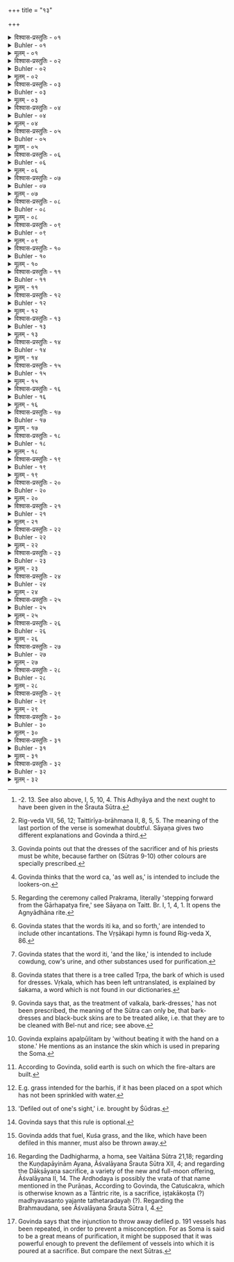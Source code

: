 +++
title = "१३"

+++

<details><summary>विश्वास-प्रस्तुतिः - ०१</summary>

०१  शुचिम् अध्वरं देवा जुषन्ते ॥
</details>

<details><summary>Buhler - ०१</summary>

1. The gods enjoy a pure sacrifice (only); [^1] 


[^1]:  -2. 13. See also above, I, 5, 10, 4. This Adhyāya and the next ought to have been given in the Śrauta Sūtra.
</details>

<details><summary>मूलम् - ०१</summary>

०१  शुचिम् अध्वरं देवा जुषन्ते ॥
</details>

<details><summary>विश्वास-प्रस्तुतिः - ०२</summary>

०२  शुचिकामा हि देवाः शुचयश् च ॥
</details>

<details><summary>Buhler - ०२</summary>

2. For the gods are desirous of purity and (themselves) pure.
</details>

<details><summary>मूलम् - ०२</summary>

०२  शुचिकामा हि देवाः शुचयश् च ॥
</details>

<details><summary>विश्वास-प्रस्तुतिः - ०३</summary>

०३  तद् एशाभिवदति । [ओम्]  
शुची वो हव्या मरुतः शुचीनां शुचिं हिनोम्य् अध्वरंशुचिभ्यः ।  
ऋतेन सत्यम् ऋतसाप आयञ् छुचिजन्मानः शुचयःपावकाः ॥ इति ॥ {ऋव् ७।५६।१२}
</details>

<details><summary>Buhler - ०३</summary>

3. The following (Ṛc) declares that, 'To you, O Maruts, the pure ones, pure viands; to you, the pure ones, I offer a pure sacrifice. They who love the pious rites, who are of pure origin, (themselves) pure and purifiers (of others), came duly to the truthful (worshipper).' [^2] 


[^2]:  Rig-veda VII, 56, 12; Taittirīya-brāhmaṇa II, 8, 5, 5. The meaning of the last portion of the verse is somewhat doubtful. Sāyaṇa gives two different explanations and Govinda a third.
</details>

<details><summary>मूलम् - ०३</summary>

०३  तद् एशाभिवदति । [ओम्]  
शुची वो हव्या मरुतः शुचीनां शुचिं हिनोम्य् अध्वरंशुचिभ्यः ।  
ऋतेन सत्यम् ऋतसाप आयञ् छुचिजन्मानः शुचयःपावकाः ॥ इति ॥ {ऋव् ७।५६।१२}
</details>

<details><summary>विश्वास-प्रस्तुतिः - ०४</summary>

०४  अहतं वाससां शुचि ।  
तस्माद् यत् किं चेज्यासंयुक्तं स्यात् सर्वं तद् अहतैर्वासोभिः कुर्यात् ॥
</details>

<details><summary>Buhler - ०४</summary>

4. (He will be) pure (if there is) no blemish on his clothes, therefore let him perform all (acts) that are connected with sacrificing, (dressed) in unblemished clothes. [^3] 


[^3]:  Govinda points out that the dresses of the sacrificer and of his priests must be white, because farther on (Sūtras 9-10) other colours are specially prescribed.
</details>

<details><summary>मूलम् - ०४</summary>

०४  अहतं वाससां शुचि ।  
तस्माद् यत् किं चेज्यासंयुक्तं स्यात् सर्वं तद् अहतैर्वासोभिः कुर्यात् ॥
</details>

<details><summary>विश्वास-प्रस्तुतिः - ०५</summary>

०५  प्रक्षालितोपवातान्य् अक्लिष्टानि वासांसि पत्नीयजमानावृत्विजश् च परिदधीरन् ॥
</details>

<details><summary>Buhler - ०५</summary>

5. The sacrificer and his wife as well as the officiating priests shall put on dresses which have been washed, and dried by the wind, and which are not in a bad condition. [^4] 


[^4]:  Govinda thinks that the word ca, 'as well as,' is intended to include the lookers-on.
</details>

<details><summary>मूलम् - ०५</summary>

०५  प्रक्षालितोपवातान्य् अक्लिष्टानि वासांसि पत्नीयजमानावृत्विजश् च परिदधीरन् ॥
</details>

<details><summary>विश्वास-प्रस्तुतिः - ०६</summary>

०६  एवं प्रक्रमाद् ऊर्ध्वम् ॥
</details>

<details><summary>Buhler - ०६</summary>

6. (It shall be) thus from the (beginning of the) Prakrama, [^5] 


[^5]:  Regarding the ceremony called Prakrama, literally 'stepping forward from the Gārhapatya fire,' see Sāyaṇa on Taitt. Br. I, 1, 4, 1. It opens the Agnyādhāna rite.
</details>

<details><summary>मूलम् - ०६</summary>

०६  एवं प्रक्रमाद् ऊर्ध्वम् ॥
</details>

<details><summary>विश्वास-प्रस्तुतिः - ०७</summary>

०७  दीर्घसोमेषु सत्त्रेषु चैवम् ॥
</details>

<details><summary>Buhler - ०७</summary>

7. And thus at the long Soma-sacrifices and the Sattras;
</details>

<details><summary>मूलम् - ०७</summary>

०७  दीर्घसोमेषु सत्त्रेषु चैवम् ॥
</details>

<details><summary>विश्वास-प्रस्तुतिः - ०८</summary>

०८  यथासमाम्नातं च ॥
</details>

<details><summary>Buhler - ०८</summary>

8. And (on other occasions other dresses must be used) in accordance with the injunction (of the Veda),
</details>

<details><summary>मूलम् - ०८</summary>

०८  यथासमाम्नातं च ॥
</details>

<details><summary>विश्वास-प्रस्तुतिः - ०९</summary>

०९  यथैतद् अभिचरणीयेष्व् इष्टिपशुसोमेषु लोहितोष्णीषालोहितवाससश् च र्त्विजः प्रचरेयुश् चित्रवाससश् चित्रासङ्गावृषाकपाव् इति च ॥
</details>

<details><summary>Buhler - ०९</summary>

9. Thus at (all) Iṣṭis, animal sacrifices, and Soma-sacrifices which may be used as spells (against enemies), the priests shall perform (the sacred rites), wearing red turbans and red dresses; (when reciting the hymn seen by) Vṛṣākapi (he shall) wear a dress and a mantle of many colours and so forth. [^6] 


[^6]:  Govinda states that the words iti ka, and so forth,' are intended to include other incantations. The Vṛṣākapi hymn is found Rig-veda X, 86.
</details>

<details><summary>मूलम् - ०९</summary>

०९  यथैतद् अभिचरणीयेष्व् इष्टिपशुसोमेषु लोहितोष्णीषालोहितवाससश् च र्त्विजः प्रचरेयुश् चित्रवाससश् चित्रासङ्गावृषाकपाव् इति च ॥
</details>

<details><summary>विश्वास-प्रस्तुतिः - १०</summary>

१०  अग्न्याधाने क्षौमाणि वासांसि तेषाम् अलाभे कार्पासिकान्यौर्णानि वा भवन्ति ॥
</details>

<details><summary>Buhler - १०</summary>

10. At the Agnyādhāna (sacrifice) the clothes (shall be made) of flax; on failure of such, (dresses) made of cotton or of wool are used.
</details>

<details><summary>मूलम् - १०</summary>

१०  अग्न्याधाने क्षौमाणि वासांसि तेषाम् अलाभे कार्पासिकान्यौर्णानि वा भवन्ति ॥
</details>

<details><summary>विश्वास-प्रस्तुतिः - ११</summary>

११  मूत्रपुरीषलोहितरेतःप्रभृत्युपहतानां मृदाद्भिरिति प्रक्षालनम् ॥
</details>

<details><summary>Buhler - ११</summary>

11. Clothes defiled by urine, ordure, blood, semen and the like (shall be) cleaned with earth, water and the like. [^7] 


[^7]:  Govinda states that the word iti, 'and the like,' is intended to include cowdung, cow's urine, and other substances used for purification.
</details>

<details><summary>मूलम् - ११</summary>

११  मूत्रपुरीषलोहितरेतःप्रभृत्युपहतानां मृदाद्भिरिति प्रक्षालनम् ॥
</details>

<details><summary>विश्वास-प्रस्तुतिः - १२</summary>

१२  वासोवत् तार्प्यवल्कलानाम् [k: वृकलानाम्] ॥
</details>

<details><summary>Buhler - १२</summary>

12. (Dresses) made of Tṛpa-bark and vṛkala (shall be treated) like cotton-cloth, [^8] 


[^8]:  Govinda states that there is a tree called Tṛpa, the bark of which is used for dresses. Vṛkala, which has been left untranslated, is explained by śakama, a word which is not found in our dictionaries.
</details>

<details><summary>मूलम् - १२</summary>

१२  वासोवत् तार्प्यवल्कलानाम् [k: वृकलानाम्] ॥
</details>

<details><summary>विश्वास-प्रस्तुतिः - १३</summary>

१३  वल्कलवत् कृष्णाजिनानाम् ॥
</details>

<details><summary>Buhler - १३</summary>

13. Deer-skins like (dresses) made of bark. [^9] 


[^9]:  Govinda says that, as the treatment of valkala, bark-dresses,' has not been prescribed, the meaning of the Sūtra can only be, that bark-dresses and black-buck skins are to be treated alike, i.e. that they are to be cleaned with Bel-nut and rice; see above.
</details>

<details><summary>मूलम् - १३</summary>

१३  वल्कलवत् कृष्णाजिनानाम् ॥
</details>

<details><summary>विश्वास-प्रस्तुतिः - १४</summary>

१४  न परिहितम् अधिरूढम् अप्रक्षालितं प्रावरणम् ॥
</details>

<details><summary>Buhler - १४</summary>

14. (Let him) not (use) a mantle which has been wrapped (round the loins, or) on which he has been lying (in his bed), without washing it.
</details>

<details><summary>मूलम् - १४</summary>

१४  न परिहितम् अधिरूढम् अप्रक्षालितं प्रावरणम् ॥
</details>

<details><summary>विश्वास-प्रस्तुतिः - १५</summary>

१५  नापल्पूलितं मनुष्यसंयुक्तं देवत्रा युञ्ज्यात् ॥
</details>

<details><summary>Buhler - १५</summary>

15: Let him not employ for the gods anything used by men without beating it on a stone. [^10] 


[^10]:  Govinda explains apalpūlitam by 'without beating it with the hand on a stone.' He mentions as an instance the skin which is used in preparing the Soma.
</details>

<details><summary>मूलम् - १५</summary>

१५  नापल्पूलितं मनुष्यसंयुक्तं देवत्रा युञ्ज्यात् ॥
</details>

<details><summary>विश्वास-प्रस्तुतिः - १६</summary>

१६  घनाया भूमेर् उपघात उपलेपनम् ॥
</details>

<details><summary>Buhler - १६</summary>

16. If solid earth is defiled, (it must be) smeared with cowdung. [^11] 


[^11]:  According to Govinda, solid earth is such on which the fire-altars are built.
</details>

<details><summary>मूलम् - १६</summary>

१६  घनाया भूमेर् उपघात उपलेपनम् ॥
</details>

<details><summary>विश्वास-प्रस्तुतिः - १७</summary>

१७  सुषिरायाः कर्षणम् ॥
</details>

<details><summary>Buhler - १७</summary>

17. Loose (earth must be cleansed by) ploughing,
</details>

<details><summary>मूलम् - १७</summary>

१७  सुषिरायाः कर्षणम् ॥
</details>

<details><summary>विश्वास-प्रस्तुतिः - १८</summary>

१८  क्लिन्नाया मेध्यम् आहृत्य प्रच्छादनम् ॥
</details>

<details><summary>Buhler - १८</summary>

18. Moist (earth) by bringing pure (earth) and covering (it with that).
</details>

<details><summary>मूलम् - १८</summary>

१८  क्लिन्नाया मेध्यम् आहृत्य प्रच्छादनम् ॥
</details>

<details><summary>विश्वास-प्रस्तुतिः - १९</summary>

१९  चतुर्भिः शुध्यते भूमिर् गोभिर् आक्रमणात् खननाद्दहनाद् अभिवर्षणात् ॥
</details>

<details><summary>Buhler - १९</summary>

19. Land is purified in four (ways), by being trod on by cows, by digging, by lighting a fire on it, by rain falling on it,
</details>

<details><summary>मूलम् - १९</summary>

१९  चतुर्भिः शुध्यते भूमिर् गोभिर् आक्रमणात् खननाद्दहनाद् अभिवर्षणात् ॥
</details>

<details><summary>विश्वास-प्रस्तुतिः - २०</summary>

२०  पञ्चमाच् चोपलेपनात् षष्ठात् कालात् ॥
</details>

<details><summary>Buhler - २०</summary>

20. Fifthly by smearing it with cowdung, and sixthly through (the lapse of) time.
</details>

<details><summary>मूलम् - २०</summary>

२०  पञ्चमाच् चोपलेपनात् षष्ठात् कालात् ॥
</details>

<details><summary>विश्वास-प्रस्तुतिः - २१</summary>

२१  असंस्कृतायां भूमौ न्यस्तानां तृणानां प्रक्षालनम् ॥
</details>

<details><summary>Buhler - २१</summary>

21. Grass placed on unconsecrated ground (must be) washed. [^12] 


[^12]:  E.g. grass intended for the barhis, if it has been placed on a spot which has not been sprinkled with water.
</details>

<details><summary>मूलम् - २१</summary>

२१  असंस्कृतायां भूमौ न्यस्तानां तृणानां प्रक्षालनम् ॥
</details>

<details><summary>विश्वास-प्रस्तुतिः - २२</summary>

२२  परोक्षोपहतानाम् अभ्युक्षणम् ॥
</details>

<details><summary>Buhler - २२</summary>

22. (Grass) defiled out of one's sight, (shall be) sprinkled (with water). [^13] 


[^13]:  'Defiled out of one's sight,' i.e. brought by Śūdras.
</details>

<details><summary>मूलम् - २२</summary>

२२  परोक्षोपहतानाम् अभ्युक्षणम् ॥
</details>

<details><summary>विश्वास-प्रस्तुतिः - २३</summary>

२३  एवं क्षुद्रसमिधाम् ॥
</details>

<details><summary>Buhler - २३</summary>

23. Small pieces of sacred fuel (shall be purified) in the same manner.
</details>

<details><summary>मूलम् - २३</summary>

२३  एवं क्षुद्रसमिधाम् ॥
</details>

<details><summary>विश्वास-प्रस्तुतिः - २४</summary>

२४  महतां काष्ठानाम् उपघाते प्रक्षाल्यावशोषणम् ॥
</details>

<details><summary>Buhler - २४</summary>

24. Large pieces of wood (must be) washed and dried.
</details>

<details><summary>मूलम् - २४</summary>

२४  महतां काष्ठानाम् उपघाते प्रक्षाल्यावशोषणम् ॥
</details>

<details><summary>विश्वास-प्रस्तुतिः - २५</summary>

२५  बहूनां तु प्रोक्षणम् ॥
</details>

<details><summary>Buhler - २५</summary>

25. But a great quantity (of wood shall be) sprinkled (with water).
</details>

<details><summary>मूलम् - २५</summary>

२५  बहूनां तु प्रोक्षणम् ॥
</details>

<details><summary>विश्वास-प्रस्तुतिः - २६</summary>

२६  दारुमयाणां पात्राणाम् उच्छिष्टसमन्वारब्धानामवलेखनम् ॥
</details>

<details><summary>Buhler - २६</summary>

26. Wooden vessels which have been touched by impure men (shall be) scraped;
</details>

<details><summary>मूलम् - २६</summary>

२६  दारुमयाणां पात्राणाम् उच्छिष्टसमन्वारब्धानामवलेखनम् ॥
</details>

<details><summary>विश्वास-प्रस्तुतिः - २७</summary>

२७  उच्छिष्टलेपोपहतानाम् अवतक्षणम् ॥।
</details>

<details><summary>Buhler - २७</summary>

27. (And) those which are defiled by stains of remnants (shall be) planed. [^14] 


[^14]:  Govinda says that this rule is optional.
</details>

<details><summary>मूलम् - २७</summary>

२७  उच्छिष्टलेपोपहतानाम् अवतक्षणम् ॥।
</details>

<details><summary>विश्वास-प्रस्तुतिः - २८</summary>

२८  मूत्रपुरीषलोहितरेतःप्रभृत्युपहतानाम् उत्सर्गः ॥
</details>

<details><summary>Buhler - २८</summary>

28. (Wooden vessels) defiled by urine, ordure, blood, semen, and the like (very impure substances shall be) thrown away. [^15] 


[^15]:  Govinda adds that fuel, Kuśa grass, and the like, which have been defiled in this manner, must also be thrown away.
</details>

<details><summary>मूलम् - २८</summary>

२८  मूत्रपुरीषलोहितरेतःप्रभृत्युपहतानाम् उत्सर्गः ॥
</details>

<details><summary>विश्वास-प्रस्तुतिः - २९</summary>

२९  तद् एतद् अन्यत्र निर्देशात् ॥
</details>

<details><summary>Buhler - २९</summary>

29. These (rules must be followed) except in case a (special) injunction (is given);
</details>

<details><summary>मूलम् - २९</summary>

२९  तद् एतद् अन्यत्र निर्देशात् ॥
</details>

<details><summary>विश्वास-प्रस्तुतिः - ३०</summary>

३०  यथैतद् अग्निहोत्रे घर्मोच्छिष्टे च दधिघर्मे चकुण्डपायिनाम् अयने चोत्सर्गिणाम् अयने च दाक्षायणयज्ञेचेडादधे च चतुश्चक्रे च ब्रह्मौदनेषु चतेषु सर्वेषु दर्भैर् अद्भिः प्रक्षालनम् ॥ [क् चैडादधे]
</details>

<details><summary>Buhler - ३०</summary>

30. Thus, for instance, (purification by) washing with Kuśa grass and water (is prescribed) on all the following (occasions, viz.) at the Agnihotra, the Gharmocchiṣṭa, the Dadhigharma, the Kuṇḍapāyinām Ayana, the Utsargiṇām Ayana, the Dākṣāyaṇa sacrifice, the Ardhodaya, the Catuścakra, and the Brahmandanas, [^16] 


[^16]:  Regarding the Dadhigharma, a homa, see Vaitāna Sūtra 21,18; regarding the Kuṇḍapāyinām Ayana, Āśvalāyana Śrauta Sūtra XII, 4; and regarding the Dākṣāyaṇa sacrifice, a variety of the new and full-moon offering, Āśvalāyana II, 14. The Ardhodaya is possibly the vrata of that name mentioned in the Purāṇas, According to Govinda, the Catuścakra, which is otherwise known as a Tāntric rite, is a sacrifice, iṣṭakākoṣṭa (?) madhyavasanto yajante tathetaradayaḥ (?). Regarding the Brahmaudana, see Āśvalāyana Śrauta Sūtra I, 4.
</details>

<details><summary>मूलम् - ३०</summary>

३०  यथैतद् अग्निहोत्रे घर्मोच्छिष्टे च दधिघर्मे चकुण्डपायिनाम् अयने चोत्सर्गिणाम् अयने च दाक्षायणयज्ञेचेडादधे च चतुश्चक्रे च ब्रह्मौदनेषु चतेषु सर्वेषु दर्भैर् अद्भिः प्रक्षालनम् ॥ [क् चैडादधे]
</details>

<details><summary>विश्वास-प्रस्तुतिः - ३१</summary>

३१  सर्वेष्व् एव सोमभक्षेष्व् अद्भिर् एव मार्जालीये प्रक्षालनम् ॥
</details>

<details><summary>Buhler - ३१</summary>

31. (Again) at all Soma-sacrifices (the cups must be) cleaned with water only on (the heap of earth called) the Mārjāliya;
</details>

<details><summary>मूलम् - ३१</summary>

३१  सर्वेष्व् एव सोमभक्षेष्व् अद्भिर् एव मार्जालीये प्रक्षालनम् ॥
</details>

<details><summary>विश्वास-प्रस्तुतिः - ३२</summary>

३२  मूत्रपुरीषलोहितरेतःप्रभृत्युपहतानाम् उत्सर्गः ॥
</details>

<details><summary>Buhler - ३२</summary>

32. If these same (cups are defiled) by urine, ordure, [^17]  blood, semen, and the like (they must be) thrown away.


[^17]:  Govinda says that the injunction to throw away defiled p. 191 vessels has been repeated, in order to prevent a misconception. For as Soma is said to be a great means of purification, it might be supposed that it was powerful enough to prevent the defilement of vessels into which it is poured at a sacrifice. But compare the next Sūtras.
</details>

<details><summary>मूलम् - ३२</summary>

३२  मूत्रपुरीषलोहितरेतःप्रभृत्युपहतानाम् उत्सर्गः ॥
</details>
